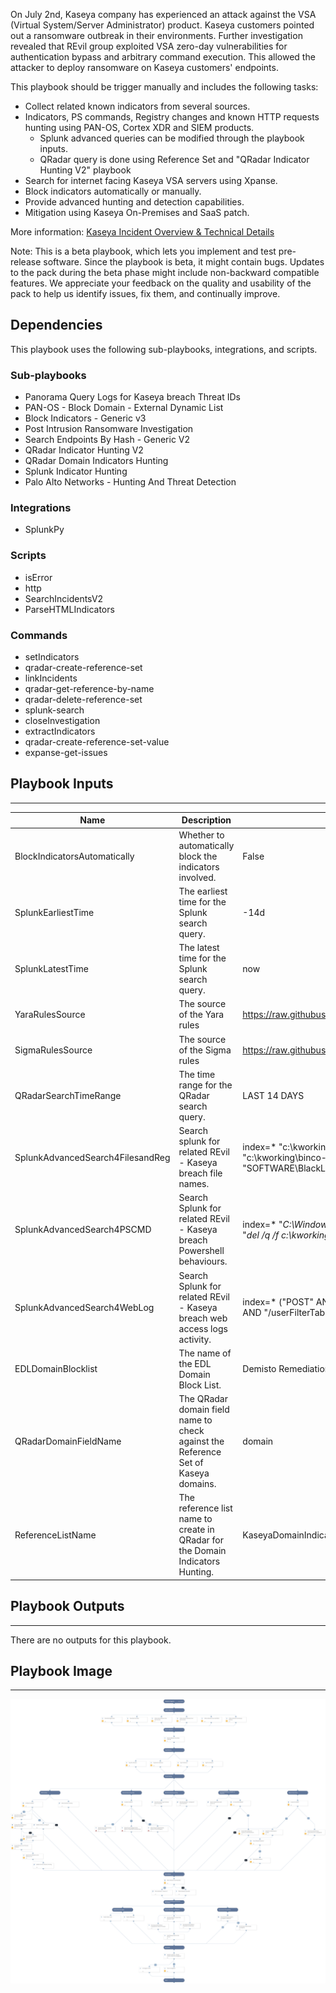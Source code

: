 On July 2nd, Kaseya company has experienced an attack against the VSA (Virtual System/Server Administrator) product. Kaseya customers pointed out a ransomware outbreak in their environments.
Further investigation revealed that REvil group exploited VSA zero-day vulnerabilities for authentication bypass and arbitrary command execution. This allowed the attacker to deploy ransomware on Kaseya customers' endpoints.

This playbook should be trigger manually and includes the following tasks: 

* Collect related known indicators from several sources.
* Indicators, PS commands, Registry changes and known HTTP requests hunting using PAN-OS, Cortex XDR and SIEM products.
    * Splunk advanced queries can be modified through the playbook inputs.
    * QRadar query is done using Reference Set and "QRadar Indicator Hunting V2" playbook
* Search for internet facing Kaseya VSA servers using Xpanse.
* Block indicators automatically or manually.
* Provide advanced hunting and detection capabilities.
* Mitigation using Kaseya On-Premises and SaaS patch.

More information:
[Kaseya Incident Overview & Technical Details](https://helpdesk.kaseya.com/hc/en-gb/articles/4403584098961)

Note: This is a beta playbook, which lets you implement and test pre-release software. Since the playbook is beta, it might contain bugs. Updates to the pack during the beta phase might include non-backward compatible features. We appreciate your feedback on the quality and usability of the pack to help us identify issues, fix them, and continually improve.

## Dependencies

This playbook uses the following sub-playbooks, integrations, and scripts.

### Sub-playbooks

* Panorama Query Logs for Kaseya breach Threat IDs
* PAN-OS - Block Domain - External Dynamic List
* Block Indicators - Generic v3
* Post Intrusion Ransomware Investigation
* Search Endpoints By Hash - Generic V2
* QRadar Indicator Hunting V2
* QRadar Domain Indicators Hunting
* Splunk Indicator Hunting
* Palo Alto Networks - Hunting And Threat Detection

### Integrations

* SplunkPy

### Scripts

* isError
* http
* SearchIncidentsV2
* ParseHTMLIndicators

### Commands

* setIndicators
* qradar-create-reference-set
* linkIncidents
* qradar-get-reference-by-name
* qradar-delete-reference-set
* splunk-search
* closeInvestigation
* extractIndicators
* qradar-create-reference-set-value
* expanse-get-issues

## Playbook Inputs

---

| **Name** | **Description** | **Default Value** | **Required** |
| --- | --- | --- | --- |
| BlockIndicatorsAutomatically | Whether to automatically block the indicators involved. | False | Optional |
| SplunkEarliestTime | The earliest time for the Splunk search query. | -14d | Optional |
| SplunkLatestTime | The latest time for the Splunk search query. | now | Optional |
| YaraRulesSource | The source of the Yara rules | https://raw.githubusercontent.com/cado-security/DFIR_Resources_REvil_Kaseya/main/IOCs/Yara.rules | Optional |
| SigmaRulesSource | The source of the Sigma rules | https://raw.githubusercontent.com/SigmaHQ/sigma/master/rules/windows/process_creation/win_apt_revil_kaseya.yml | Optional |
| QRadarSearchTimeRange | The time range for the QRadar search query. | LAST 14 DAYS | Optional |
| SplunkAdvancedSearch4FilesandReg | Search splunk for related REvil - Kaseya breach file names. | index=* "c:\\kworking\\agent.exe" OR "c:\\windows\\mpsvc.dll" OR "c:\\windows\\system32\\sfc.dll" OR "c:\\kworking\\binco-readme.txt" OR "c:\\kworking\\agent.crt" OR "c:\\windows\\cert.exe" OR "SOFTWARE\\BlackLivesMatter" | Optional |
| SplunkAdvancedSearch4PSCMD | Search Splunk for related REvil - Kaseya breach Powershell behaviours. | index=* "*C:\\Windows\\cert.exe &amp; echo %RANDOM%*" OR "*C:\\Windows\\cert.exe -decode c:\\kworking\\agent.crt*" OR "*del /q /f c:\\kworking\\agent.crt*" | Optional |
| SplunkAdvancedSearch4WebLog | Search Splunk for related REvil - Kaseya breach web access logs activity. | index=* ("POST" AND "/dl.asp") OR ("GET" AND "/done.asp") OR ("POST" AND "/cgi-bin/KUpload.dll") OR ("POST" AND "/userFilterTableRpt.asp")  | Optional |
| EDLDomainBlocklist | The name of the EDL Domain Block List. | Demisto Remediation - Domain EDL | Optional |
| QRadarDomainFieldName | The QRadar domain field name to check against the Reference Set of Kaseya domains. | domain | Optional |
| ReferenceListName | The reference list name to create in QRadar for the Domain Indicators Hunting. | KaseyaDomainIndicators | Optional |

## Playbook Outputs

---
There are no outputs for this playbook.

## Playbook Image

---

![Kaseya VSA  0-day - REvil Ransomware Supply Chain Attack](../doc_files/Kaseya_VSA__0-day_-_REvil_Ransomware_Supply_Chain_Attack.png)
